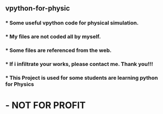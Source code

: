 ## vpython-for-physic</br>
### * Some useful vpython code for physical simulation.</br>
### * My files are not coded all by myself.</br>
### * Some files are referenced from the web.</br>
### * If i infiltrate your works, please contact me. Thank you!!!</br>
### * This Project is used for some students are learning python for Physics </br>

# - NOT FOR PROFIT </br>
